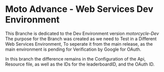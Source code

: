 # Moto Advance - Web Services Dev Environment
This Branche is dedicated to the Dev Environment version *motorcycle-Dev*
The purpose for the Branch was created as we need to Test in a Different Web Services Environment,
To seperate it from the main release, as the main environment is pending for Verification by Google for OAuth.

In this branch the difference remains in the Configuration of the Api, Resource file, as well as the IDs for the leaderboardID, and the OAuth ID.

